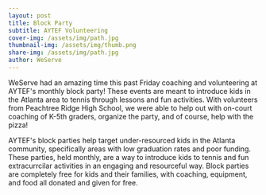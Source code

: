 ```yaml
---
layout: post
title: Block Party 
subtitle: AYTEF Volunteering
cover-img: /assets/img/path.jpg
thumbnail-img: /assets/img/thumb.png
share-img: /assets/img/path.jpg
author: WeServe
---
```


WeServe had an amazing time this past Friday coaching and volunteering at AYTEF's monthly block party! These events are meant to introduce kids in the Atlanta area to tennis through lessons and fun activities. With volunteers from Peachtree Ridge High School, we were able to help out with on-court coaching of K-5th graders, organize the party, and of course, help with the pizza!

AYTEF's block parties help target under-resourced kids in the Atlanta community, specifically areas with low graduation rates and poor funding. These parties, held monthly, are a way to introduce kids to tennis and fun extracurrcilar activities in an engaging and resourceful way. Block parties are completely free for kids and their families, with coaching, equipment, and food all donated and given for free. 
